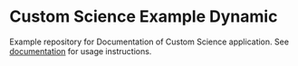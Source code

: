 # Custom Science Example Dynamic

Example repository for Documentation of Custom Science application. See [documentation](https://developers.keboola.com/extend/) for usage instructions.
